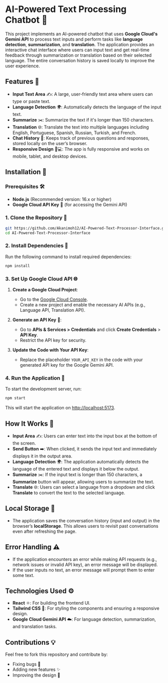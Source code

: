 # AI-Powered Text Processing Chatbot 🤖

This project implements an AI-powered chatbot that uses **Google Cloud's Gemini API** to process text inputs and perform tasks like **language detection**, **summarization**, and **translation**. The application provides an interactive chat interface where users can input text and get real-time feedback through summarization or translation based on their selected language. The entire conversation history is saved locally to improve the user experience.

## Features 🌟
- **Input Text Area** ✍️: A large, user-friendly text area where users can type or paste text.
- **Language Detection** 🌍: Automatically detects the language of the input text.
- **Summarize** ✂️: Summarize the text if it's longer than 150 characters.
- **Translation** 🌐: Translate the text into multiple languages including English, Portuguese, Spanish, Russian, Turkish, and French.
- **Chat History** 💬: Keeps track of previous questions and responses, stored locally on the user’s browser.
- **Responsive Design** 📱💻: The app is fully responsive and works on mobile, tablet, and desktop devices.

## Installation 🔧

### Prerequisites 🛠️
- **Node.js** (Recommended version: 16.x or higher)
- **Google Cloud API Key** 🔑 (for accessing the Gemini API)

### 1. Clone the Repository 📂

```bash
git https://github.com/Akanimoh12/AI-Powered-Text-Processor-Interface.git
cd AI-Powered-Text-Processor-Interface
```

### 2. Install Dependencies 🧰

Run the following command to install required dependencies:

```bash
npm install
```

### 3. Set Up Google Cloud API 🌐

1. **Create a Google Cloud Project**:
   - Go to the [Google Cloud Console](https://console.cloud.google.com/).
   - Create a new project and enable the necessary AI APIs (e.g., Language API, Translation API).

2. **Generate an API Key** 🔑:
   - Go to **APIs & Services > Credentials** and click **Create Credentials** > **API Key**.
   - Restrict the API key for security.

3. **Update the Code with Your API Key**:
   - Replace the placeholder `YOUR_API_KEY` in the code with your generated API key for the Google Gemini API.

### 4. Run the Application 🚀

To start the development server, run:

```bash
npm start
```

This will start the application on [http://localhost:5173](http://localhost:5173).

## How It Works 🧠

- **Input Area** ✍️: Users can enter text into the input box at the bottom of the screen.
- **Send Button** ➡️: When clicked, it sends the input text and immediately displays it in the output area.
- **Language Detection** 🌍: The application automatically detects the language of the entered text and displays it below the output.
- **Summarize** ✂️: If the input text is longer than 150 characters, a **Summarize** button will appear, allowing users to summarize the text.
- **Translate** 🌐: Users can select a language from a dropdown and click **Translate** to convert the text to the selected language.

## Local Storage 💾

- The application saves the conversation history (input and output) in the browser’s **localStorage**. This allows users to revisit past conversations even after refreshing the page.

## Error Handling ⚠️

- If the application encounters an error while making API requests (e.g., network issues or invalid API key), an error message will be displayed.
- If the user inputs no text, an error message will prompt them to enter some text.

## Technologies Used ⚙️
- **React** ⚛️: For building the frontend UI.
- **Tailwind CSS** 🎨: For styling the components and ensuring a responsive design.
- **Google Cloud Gemini API** ☁️: For language detection, summarization, and translation tasks.

## Contributions 💡

Feel free to fork this repository and contribute by:
- Fixing bugs 🐞
- Adding new features ✨
- Improving the design 🎨



